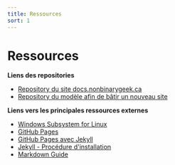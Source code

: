 ```yaml
---
title: Ressources
sort: 1
---
```


# Ressources

**Liens des repositories**

- [Repository du site docs.nonbinarygeek.ca](https://github.com/nonBinaryGeek/nonbinarygeek.github.io)
- [Repository du modèle afin de bâtir un nouveau site](https://github.com/nonBinaryGeek/jekyll-modele)

**Liens vers les principales ressources externes**

- [Windows Subsystem for Linux](https://docs.microsoft.com/en-us/windows/wsl/about)
- [GitHub Pages](https://docs.github.com/en/pages)
- [GitHub Pages avec Jekyll](https://docs.github.com/en/pages/setting-up-a-github-pages-site-with-jekyll)
- [Jekyll - Procédure d'installation](https://jekyllrb.com/docs/installation/)
- [Markdown Guide](https://www.markdownguide.org/)





